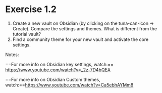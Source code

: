 # Exercise 1.2
1. Create a new vault on Obsidian (by clicking on the tuna-can-icon -> Create). Compare the settings and themes. What is different from the tutorial vault?
2. Find a community theme for your new vault and activate the core settings.



Notes:


==For more info on Obsidian key settings, watch:== https://www.youtube.com/watch?v=_2z-7D4bQEA

==For more info on Obsidian Custom themes, watch:==https://www.youtube.com/watch?v=Ca5ebhAYMm8